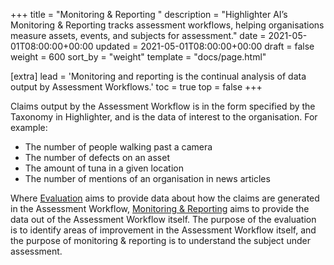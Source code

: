 +++
title = "Monitoring & Reporting "
description = "Highlighter AI’s Monitoring & Reporting tracks assessment workflows, helping organisations measure assets, events, and subjects for assessment."
date = 2021-05-01T08:00:00+00:00
updated = 2021-05-01T08:00:00+00:00
draft = false
weight = 600
sort_by = "weight"
template = "docs/page.html"

[extra]
lead = 'Monitoring and reporting is the continual analysis of data output by Assessment Workflows.'
toc = true
top = false
+++

Claims output by the Assessment Workflow is in the form specified by the Taxonomy in Highlighter, and is the data of interest to the organisation. For example:
  * The number of people walking past a camera
  * The number of defects on an asset
  * The amount of tuna in a given location
  * The number of mentions of an organisation in news articles

Where [Evaluation](../evaluation/) aims to provide data about how the claims are generated in the Assessment Workflow, [Monitoring & Reporting](./) aims to provide the data out of the Assessment Workflow itself. The purpose of the evaluation is to identify areas of improvement in the Assessment Workflow itself, and the purpose of monitoring & reporting is to understand the subject under assessment.
